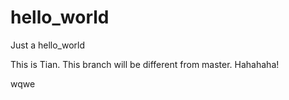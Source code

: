 # hello_world
Just a hello_world

This is Tian. This branch will be different from master. Hahahaha!

wqwe